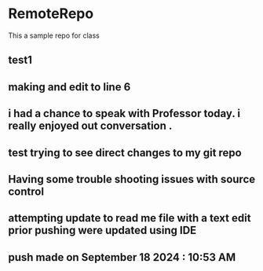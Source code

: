 # RemoteRepo
This a sample repo for class

## test1

## making and edit to line 6

## i had a chance to speak with Professor today. i really enjoyed out conversation . 

## test trying to see direct changes to my git repo

## Having some trouble shooting issues with source control

## attempting update to read me file with a text edit prior pushing were updated using IDE
## push made on September 18 2024 : 10:53 AM


